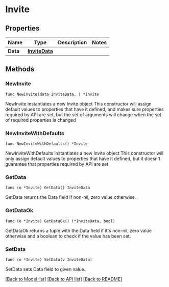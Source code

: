 # Invite

## Properties

Name | Type | Description | Notes
------------ | ------------- | ------------- | -------------
**Data** | [**InviteData**](InviteData.md) |  | 

## Methods

### NewInvite

`func NewInvite(data InviteData, ) *Invite`

NewInvite instantiates a new Invite object
This constructor will assign default values to properties that have it defined,
and makes sure properties required by API are set, but the set of arguments
will change when the set of required properties is changed

### NewInviteWithDefaults

`func NewInviteWithDefaults() *Invite`

NewInviteWithDefaults instantiates a new Invite object
This constructor will only assign default values to properties that have it defined,
but it doesn't guarantee that properties required by API are set

### GetData

`func (o *Invite) GetData() InviteData`

GetData returns the Data field if non-nil, zero value otherwise.

### GetDataOk

`func (o *Invite) GetDataOk() (*InviteData, bool)`

GetDataOk returns a tuple with the Data field if it's non-nil, zero value otherwise
and a boolean to check if the value has been set.

### SetData

`func (o *Invite) SetData(v InviteData)`

SetData sets Data field to given value.



[[Back to Model list]](../README.md#documentation-for-models) [[Back to API list]](../README.md#documentation-for-api-endpoints) [[Back to README]](../README.md)



